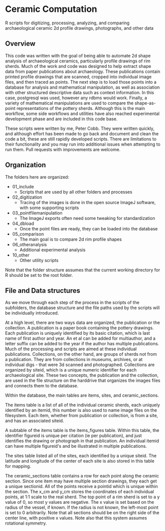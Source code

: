 # Ceramic Computation
R scripts for digitizing, processing, analyzing, and comparing archaeological ceramic 2d profile drawings, photographs, and other data

## Overview
This code was written with the goal of being able to automate 2d shape analysis of archaeological ceramics, particularly profile drawings of rim sherds.  Much of the work and code was designed to help extract shape data from paper publications about archaeology.  These publications contain printed profile drawings that are scanned, cropped into individual image files, and then traced as points.  The next step is to load those points into a database for analysis and mathematical manipulation, as well as association with other structured descriptive data such as context information.  In this case, postgresql was used, however any rdbms would work.  Finally, a variety of mathematical manipulations are used to compare the shape-as-point representations of the pottery sherds.  Although this is the main workflow, some side workflows and utilities have also reached experimental development phase and are included in this code base.

These scripts were written by me, Peter Cobb.  They were written quickly, and although effort has been made to go back and document and clean the code a bit, these are still rapidly developed scripts.  There are limitations to their functionality and you may run into additional issues when attempting to run them.  Pull requests with improvements are welcome.

## Organization
The folders here are organized:
 * 01_include
   * Scripts that are used by all other folders and processes
 * 02_digitization
    * Tracing of the images is done in the open source ImageJ software, with some supporting scripts
 * 03_pointfilemanipulation
    * The ImageJ exports often need some tweaking for standardization
 * 04_dbload
    * Once the point files are ready, they can be loaded into the database
 * 05_comparison
    * The main goal is to compare 2d rim profile shapes
 * 06_otheranalysis
    * Additional experimental analysis
 * 10_other
    * Other utility scripts
 
Note that the folder structure assumes that the current working directory for R should be set to the root folder.
 
## File and Data structures
As we move through each step of the process in the scripts of the subfolders, the database structure and the file paths used by the scripts will be individually introduced.

At a high level, there are two ways data are organized, the publication or the collection.  A publication is a paper book containing the pottery drawings.  Each publication is uniquely identified by its basic citation, which is last name of first author and year.  An et al can be added for multiauthor, and a letter suffix can be added to the year if the author has multiple publications.  Much of the processing and scripts are aimed at these individual publications.  Collections, on the other hand, are groups of sherds not from a publication.  They are from collections in museums, archives, or at individual digs - that were 3d scanned and photographed.  Collections are organized by siteid, which is a unique numeric identifier for each archaeological site.  These two concepts, the publication and the collection, are used in the file structure on the harddrive that organizes the images files and connects them to the database.

Within the database, the main tables are items, sites, and ceramic_sections.

The items table is a list of all of the individual ceramic sherds, each uniquely identified by an itemid, this number is also used to name image files on the filesystem.  Each item, whether from publication or collection, is from a site, and has an associated siteid.

A subtable of the items table is the items_figures table.  Within this table, the identifier figureid is unique per citation (ie per publication), and just identifies the drawing or photograph in that publication.  An individual itemid can have multiple figureid's and be illustrated in multiple publications.

The sites table listed all of the sites, each identified by a unique siteid.  The latitude and longitude of the center of each site is also stored in this table for mapping.

The ceramic_sections table contains a row for each point along the ceramic section.  Since one item may have multiple section drawings, they each get a unique sectionid.  All of the points receive a pointid which is unique within the section.  The x_cm and y_cm stores the coordinates of each individual points, at 1:1 scale to the real sherd.  The top point of a rim sherd is set to a y value of 0, so most y values are negative.  The x value is set based on the radius of the vessel, if known.  If the radius is not known, the left-most point is set to 0 arbitrarily.  Note that all sections should be on the right side of the center line, with positive x values.  Note also that this system assumes rotational symmetry.
